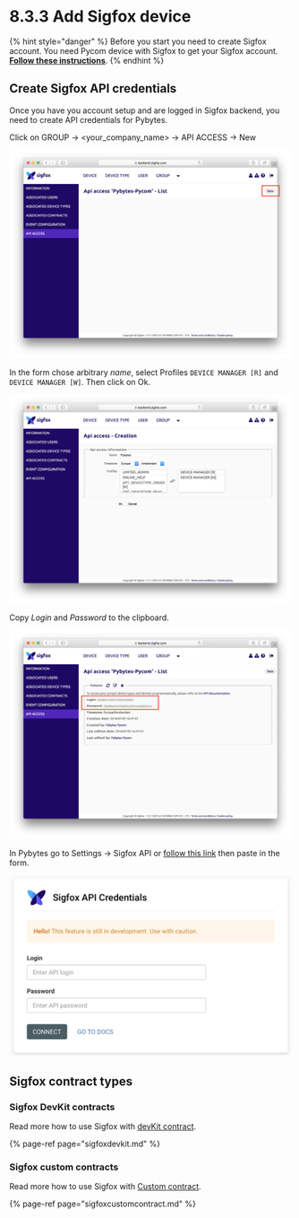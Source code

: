 # 8.3.3 Add Sigfox device

{% hint style="danger" %}
Before you start you need to create Sigfox account. You need Pycom device with Sigfox to get your Sigfox account. [**Follow these instructions**](../../../getting-started/registration/sigfox.md).
{% endhint %}

## Create Sigfox API credentials

Once you have you account setup and are logged in Sigfox backend, you need to create API credentials for Pybytes.

Click on GROUP → &lt;your\_company\_name&gt; → API ACCESS → New

![](../../../.gitbook/assets/apiaccess.png)

In the form chose arbitrary _name_, select Profiles `DEVICE MANAGER [R]` and `DEVICE MANAGER [W]`. Then click on Ok.

![](../../../.gitbook/assets/apiaccessscope.png)

Copy _Login_ and _Password_ to the clipboard.

![](../../../.gitbook/assets/apiaccesskeys.png)

In Pybytes go to Settings → Sigfox API or [follow this link](https://pybytes.pycom.io/settings/sigfox-credentials) then paste in the form.

![](../../../.gitbook/assets/pybytessigfoxcredentials.png)

## Sigfox contract types

### Sigfox DevKit contracts

Read more how to use Sigfox with [devKit contract](sigfoxdevkit.md).

{% page-ref page="sigfoxdevkit.md" %}

### Sigfox custom contracts

Read more how to use Sigfox with [Custom contract](sigfoxdevkit.md).

{% page-ref page="sigfoxcustomcontract.md" %}



